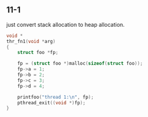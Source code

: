## 11-1

just convert stack allocation to heap allocation.
``` C
void *
thr_fn1(void *arg)
{
    struct foo *fp;

    fp = (struct foo *)malloc(sizeof(struct foo));
    fp->a = 1;
    fp->b = 2;
    fp->c = 3;
    fp->d = 4;

    printfoo("thread 1:\n", fp);
    pthread_exit((void *)fp);
}

``` 
